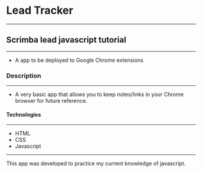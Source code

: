 # Lead Tracker
---
## Scrimba lead javascript tutorial
---
* A app to be deployed to Google Chrome extensions

### Description
---
- A very basic app that allows you to keep notes/links in your Chrome browser for future reference.

#### Technologies
---
* HTML
* CSS
* Javascript
---
This app was developed to practice my current knowledge of javascript.
